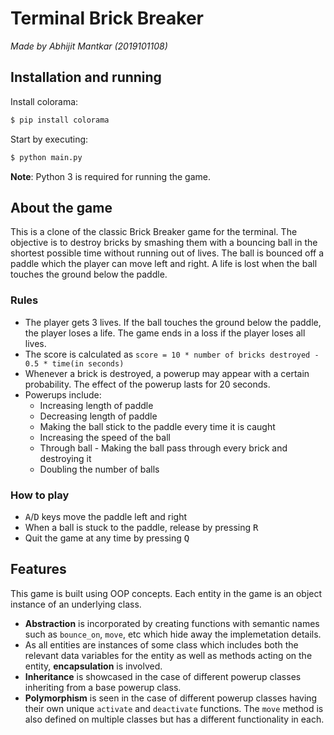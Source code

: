 # Terminal Brick Breaker

<i>Made by Abhijit Mantkar (2019101108)</i>

## Installation and running

Install colorama:

```bash
$ pip install colorama
```

Start by executing:

```bash
$ python main.py
```

<b>Note</b>: Python 3 is required for running the game.

## About the game

This is a clone of the classic Brick Breaker game for the terminal.
The objective is to destroy bricks by smashing them with a bouncing ball in the shortest possible time without running out of lives. The ball is bounced off a paddle which the player can move left and right. A life is lost when the ball touches the ground below the paddle.

### Rules

- The player gets 3 lives. If the ball touches the ground below the paddle, the player loses a life. The game ends in a loss if the player loses all lives.
- The score is calculated as
  `score = 10 * number of bricks destroyed - 0.5 * time(in seconds)`
- Whenever a brick is destroyed, a powerup may appear with a certain probability. The effect of the powerup lasts for 20 seconds.
- Powerups include:
  - Increasing length of paddle
  - Decreasing length of paddle
  - Making the ball stick to the paddle every time it is caught
  - Increasing the speed of the ball
  - Through ball - Making the ball pass through every brick and destroying it
  - Doubling the number of balls

### How to play

- <kbd>A</kbd>/<kbd>D</kbd> keys move the paddle left and right
- When a ball is stuck to the paddle, release by pressing <kbd>R</kbd>
- Quit the game at any time by pressing <kbd>Q</kbd>

## Features

This game is built using OOP concepts. Each entity in the game is an object instance of an underlying class.

- <b>Abstraction</b> is incorporated by creating functions with semantic names such as `bounce_on`, `move`, etc which hide away the implemetation details.
- As all entities are instances of some class which includes both the relevant data variables for the entity as well as methods acting on the entity, <b>encapsulation</b> is involved.
- <b>Inheritance</b> is showcased in the case of different powerup classes inheriting from a base powerup class.
- <b>Polymorphism</b> is seen in the case of different powerup classes having their own unique `activate` and `deactivate` functions. The `move` method is also defined on multiple classes but has a different functionality in each.

